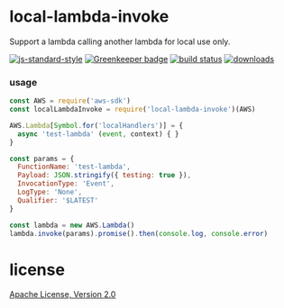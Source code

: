 # local-lambda-invoke

Support a lambda calling another lambda for local use only.

[![js-standard-style](https://img.shields.io/badge/code_style-standard-brightgreen.svg)](https://github.com/feross/standard)
[![Greenkeeper badge](https://badges.greenkeeper.io/JamesKyburz/local-lambda-invoke.svg)](https://greenkeeper.io/)
[![build status](https://api.travis-ci.org/JamesKyburz/local-lambda-invoke.svg)](https://travis-ci.org/JamesKyburz/local-lambda-invoke)
[![downloads](https://img.shields.io/npm/dm/local-lambda-invoke.svg)](https://npmjs.org/package/local-lambda-invoke)

### usage

```javascript
const AWS = require('aws-sdk')
const localLambdaInvoke = require('local-lambda-invoke')(AWS)

AWS.Lambda[Symbol.for('localHandlers')] = {
  async 'test-lambda' (event, context) { }
}

const params = {
  FunctionName: 'test-lambda',
  Payload: JSON.stringify({ testing: true }),
  InvocationType: 'Event',
  LogType: 'None',
  Qualifier: '$LATEST'
}

const lambda = new AWS.Lambda()
lambda.invoke(params).promise().then(console.log, console.error)

```

# license

[Apache License, Version 2.0](LICENSE)
